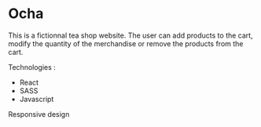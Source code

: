 # Ocha

This is a fictionnal tea shop website. The user can add products to the cart, modify the quantity of the merchandise or remove the products from the cart. 

Technologies : 
- React
- SASS
- Javascript

Responsive design

